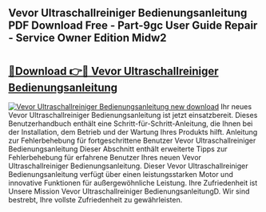 ## Vevor Ultraschallreiniger Bedienungsanleitung PDF Download Free - Part-9gc User Guide Repair - Service Owner Edition Midw2

# <h2><a href="http://df5lzik.blite.top/?on=Vevor+Ultraschallreiniger+Bedienungsanleitung">🔗Download 👉🔴 Vevor Ultraschallreiniger Bedienungsanleitung</a></h2>

[![Vevor Ultraschallreiniger Bedienungsanleitung new download](https://i.imgur.com/lujVjoI.png)](http://df5lzik.blite.top/?on=Vevor+Ultraschallreiniger+Bedienungsanleitung)
Ihr neues Vevor Ultraschallreiniger Bedienungsanleitung ist jetzt einsatzbereit. Dieses Benutzerhandbuch enthält eine Schritt-für-Schritt-Anleitung, die Ihnen bei der Installation, dem Betrieb und der Wartung Ihres Produkts hilft. Anleitung zur Fehlerbehebung für fortgeschrittene Benutzer Vevor Ultraschallreiniger Bedienungsanleitung Dieser Abschnitt enthält erweiterte Tipps zur Fehlerbehebung für erfahrene Benutzer Ihres neuen Vevor Ultraschallreiniger Bedienungsanleitung. Dieser Vevor Ultraschallreiniger Bedienungsanleitung verfügt über einen leistungsstarken Motor und innovative Funktionen für außergewöhnliche Leistung. Ihre Zufriedenheit ist Unsere Mission Vevor Ultraschallreiniger BedienungsanleitungD. Wir sind bestrebt, Ihre vollste Zufriedenheit zu gewährleisten.
